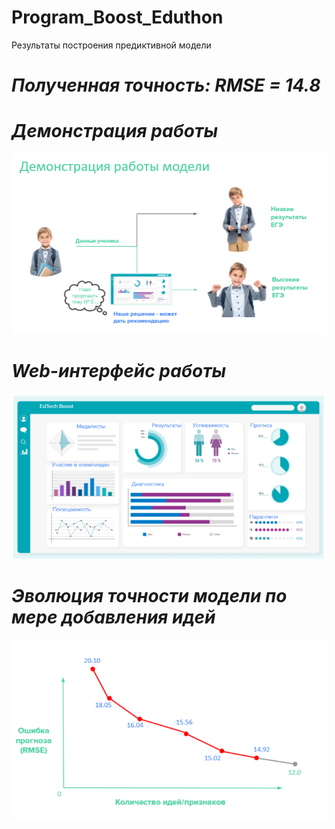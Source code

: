 # Program_Boost_Eduthon
Результаты построения предиктивной модели



# *Полученная точность: RMSE = 14.8*


# *Демонстрация работы*

![](Images/Working_show.PNG)


# *Web-интерфейс работы*

![](Images/Dash_board_web.PNG)


# *Эволюция точности модели по мере добавления идей*

![](Images/RMSE_plot.PNG)

